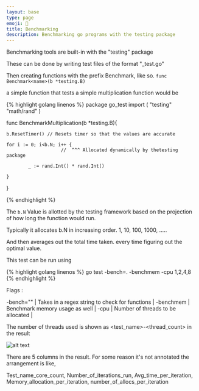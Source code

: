 ```yaml
---
layout: base
type: page
emoji: 🚅
title: Benchmarking
description: Benchmarking go programs with the testing package
--- 
```


Benchmarking tools are built-in with the "testing" package

These can be done by writing test files of the format  "<x>_test.go"

Then creating functions with the prefix Benchmark, like so. `func Benchmark<name>(b *testing.B)`

a simple function that tests a simple multiplication function would be

{% highlight golang linenos %}
package go_test
import (
	"testing"
	"math/rand"
)

func BenchmarkMultiplication(b *testing.B){
	
	b.ResetTimer() // Resets timer so that the values are accurate

	for i := 0; i<b.N; i++ {
						//  ^^^ Allocated dynamically by thetesting package
				
			_ := rand.Int() * rand.Int()
			
	}
}

{% endhighlight %}


The `b.N` Value is allotted by the testing framework based on the projection of how long the function would run.

Typically it allocates b.N in increasing order. 1, 10, 100, 1000, .....

And then averages out the total time taken. every time figuring out the optimal value.

This test can be run using 

{% highlight golang linenos %}
go test -bench=. -benchmem -cpu 1,2,4,8
{% endhighlight %}

Flags :


-bench="" | Takes in a regex string to check for functions  |
 -benchmem | Benchmark memory usage as well | 
 -cpu   |  Number of threads to be allocated |


The number of threads used is shown as <test_name>-<thread_count> in the result

![alt text](/assets/images/benchmark.png)

There are 5 columns in the result. For some reason it's not annotated the arrangement is like,

Test_name_core_count, Number_of_iterations_run, Avg_time_per_iteration, Memory_allocation_per_iteration, number_of_allocs_per_iteration